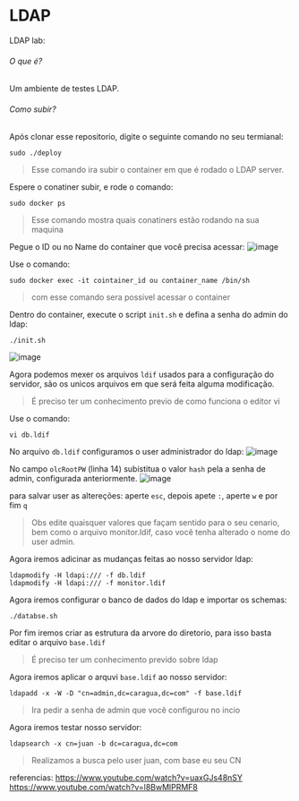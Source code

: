 # LDAP
LDAP lab:
###### O que é?
Um ambiente de testes LDAP.

###### Como subir?
Após clonar esse repositorio, digite o seguinte comando no seu termianal:
```
sudo ./deploy
```
> Esse comando ira subir o container em que é rodado o LDAP server.

Espere o conatiner subir, e rode o comando:
```
sudo docker ps
```
> Esse comando mostra quais conatiners estão rodando na sua maquina

Pegue o ID ou no Name do container que você precisa acessar:
![image](https://user-images.githubusercontent.com/32464161/141482774-473b4e0c-21e8-4562-8958-0b5e167316df.png)

Use o comando:
```
sudo docker exec -it cointainer_id ou container_name /bin/sh
```
> com esse comando sera possivel acessar o container

Dentro do container, execute o script `init.sh` e defina a senha do admin do ldap:
```
./init.sh
``` 
![image](https://user-images.githubusercontent.com/32464161/141483034-5782af2d-1ca2-43c6-bf7b-1b080138004a.png)


Agora podemos mexer os arquivos `ldif` usados para a configuração do servidor, são os unicos arquivos em que será feita alguma modificação. 
> É preciso ter um conhecimento previo de como funciona o editor vi

Use o comando:
```
vi db.ldif
```
No arquivo `db.ldif` configuramos o user administrador do ldap:
![image](https://user-images.githubusercontent.com/32464161/141483123-3271d71e-9833-4b1e-803f-0f5cef92face.png) 


No campo `olcRootPW` (linha 14) subistitua o valor `hash` pela a senha de admin, configurada anteriormente.
![image](https://user-images.githubusercontent.com/32464161/141483224-5132869e-c1ff-403c-a538-e8c067631e19.png)

para salvar user as altereções:
aperte `esc`, depois apete `:`, aperte `w` e por fim `q`

>Obs edite quaisquer valores que façam sentido para o seu cenario, bem como o arquivo monitor.ldif, caso você tenha alterado o nome do user admin.

Agora iremos adicinar as mudanças feitas ao nosso servidor ldap:
```
ldapmodify -H ldapi:/// -f db.ldif
ldapmodify -H ldapi:/// -f monitor.ldif
```
Agora iremos configurar o banco de dados do ldap e importar os schemas:
```
./databse.sh
```
Por fim iremos criar as estrutura da arvore do diretorio, para isso basta editar o arquivo `base.ldif`
>É preciso ter um conhecimento prevido sobre ldap

Agora iremos aplicar o arquvi `base.ldif` ao nosso servidor:
```
ldapadd -x -W -D "cn=admin,dc=caragua,dc=com" -f base.ldif
```
> Ira pedir a senha de admin que você configurou no incio

Agora iremos testar nosso servidor:
```
ldapsearch -x cn=juan -b dc=caragua,dc=com
```
>Realizamos a busca pelo user juan, com base eu seu CN

referencias:
https://www.youtube.com/watch?v=uaxGJs48nSY
https://www.youtube.com/watch?v=l8BwMlPRMF8

